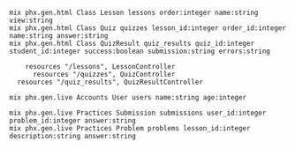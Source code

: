 ```
mix phx.gen.html Class Lesson lessons order:integer name:string view:string
mix phx.gen.html Class Quiz quizzes lesson_id:integer order_id:integer name:string answer:string
mix phx.gen.html Class QuizResult quiz_results quiz_id:integer student_id:integer success:boolean submission:string errors:string
```

```
    resources "/lessons", LessonController
      resources "/quizzes", QuizController
  resources "/quiz_results", QuizResultController
```


```
mix phx.gen.live Accounts User users name:string age:integer
```
```
mix phx.gen.live Practices Submission submissions user_id:integer problem_id:integer answer:string
mix phx.gen.live Practices Problem problems lesson_id:integer description:string answer:string
```

<i class="fa fa-circle-check checkmark checked"></i>
      <i class="fa fa-circle-check checkmark checked answer-check"></i>
      <i class="fa fa-circle-xmark checkmark answer-check xmark"></i>
